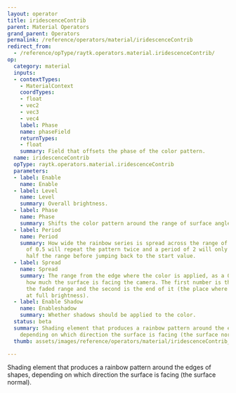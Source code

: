 ```yaml
---
layout: operator
title: iridescenceContrib
parent: Material Operators
grand_parent: Operators
permalink: /reference/operators/material/iridescenceContrib
redirect_from:
  - /reference/opType/raytk.operators.material.iridescenceContrib/
op:
  category: material
  inputs:
  - contextTypes:
    - MaterialContext
    coordTypes:
    - float
    - vec2
    - vec3
    - vec4
    label: Phase
    name: phaseField
    returnTypes:
    - float
    summary: Field that offsets the phase of the color pattern.
  name: iridescenceContrib
  opType: raytk.operators.material.iridescenceContrib
  parameters:
  - label: Enable
    name: Enable
  - label: Level
    name: Level
    summary: Overall brightness.
  - label: Phase
    name: Phase
    summary: Shifts the color pattern around the range of surface angles.
  - label: Period
    name: Period
    summary: How wide the rainbow series is spread across the range of angles. A period
      of 0.5 will repeat the pattern twice and a period of 2 will only go through
      half the range before jumping back to the start value.
  - label: Spread
    name: Spread
    summary: The range from the edge where the color is applied, as a 0..1 ratio of
      how much the surface is facing the camera. The first number is the start of
      the faded range and the second is the end of it (the place where the color is
      at full brightness).
  - label: Enable Shadow
    name: Enableshadow
    summary: Whether shadows should be applied to the color.
  status: beta
  summary: Shading element that produces a rainbow pattern around the edges of shapes,
    depending on which direction the surface is facing (the surface normal).
  thumb: assets/images/reference/operators/material/iridescenceContrib_thumb.png

---
```



Shading element that produces a rainbow pattern around the edges of shapes, depending on which direction the surface is facing (the surface normal).